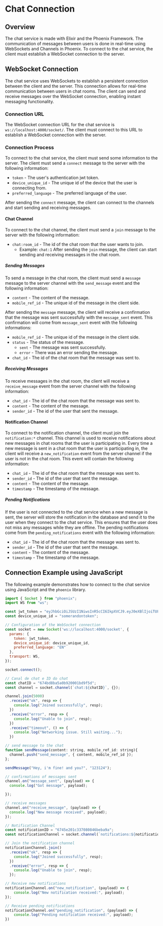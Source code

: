 # Chat Connection

## Overview
The chat service is made with Elixir and the Phoenix Framework. The communication of messages between users is done in real-time using WebSockets and Channels in Phoenix. To connect to the chat service, the client must establish a WebSocket connection to the server.

## WebSocket Connection
The chat service uses WebSockets to establish a persistent connection between the client and the server. This connection allows for real-time communication between users in chat rooms. The client can send and receive messages over the WebSocket connection, enabling instant messaging functionality.

### Connection URL
The WebSocket connection URL for the chat service is `ws://localhost:4000/socket/`. The client must connect to this URL to establish a WebSocket connection with the server.

### Connection Process
To connect to the chat service, the client must send some information to the server. The client must send a `connect` message to the server with the following information:
- `token` - The user's authentication jwt token.
- `device_unique_id` - The unique id of the device that the user is connecting from.
- `preferred_language` - The preferred language of the user.

After sending the `connect` message, the client can connect to the channels and start sending and receiving messages.
#### Chat Channel
To connect to the chat channel, the client must send a `join` message to the server with the following information:
- `chat:room_id` - The id of the chat room that the user wants to join.
    - Example: `chat:1`
After sending the `join` message, the client can start sending and receiving messages in the chat room.
##### Sending Messages
To send a message in the chat room, the client must send a `message` message to the server channel with the `send_message` event and the following information:
- `content` - The content of the message.
- `mobile_ref_id` - The unique id of the message in the client side.

After sending the `message` message, the client will receive a confirmation that the message was sent successfully with the `message_sent` event. This confirmation will come from `message_sent` event with the following informations:
- `mobile_ref_id` - The unique id of the message in the client side.
- `status` - The status of the message.
    - `sent` - The message was sent successfully.
    - `error` - There was an error sending the message.
- `chat_id` - The id of the chat room that the message was sent to.

##### Receiving Messages
To receive messages in the chat room, the client will receive a `receive_message` event from the server channel with the following information:
- `chat_id` - The id of the chat room that the message was sent to.
- `content` - The content of the message.
- `sender_id` - The id of the user that sent the message.

#### Notification Channel
To connect to the notification channel, the client must join the `notification:*` channel. This channel is used to receive notifications about new messages in chat rooms that the user is participating in.
Every time a new message is sent in a chat room that the user is participating in, the client will receive a `new_notification` event from the server channel if the user is not in the chat room. This event will contain the following information:
- `chat_id` - The id of the chat room that the message was sent to.
- `sender_id` - The id of the user that sent the message.
- `content` - The content of the message.
- `timestamp` - The timestamp of the message.

##### Pending Notifications
If the user is not connected to the chat service when a new message is sent, the server will store the notification in the database and send it to the user when they connect to the chat service. This ensures that the user does not miss any messages while they are offline.
The pending notifications come from the `pending_notifications` event with the following information:
- `chat_id` - The id of the chat room that the message was sent to.
- `sender_id` - The id of the user that sent the message.
- `content` - The content of the message.
- `timestamp` - The timestamp of the message.

## Connection Example using JavaScript
The following example demonstrates how to connect to the chat service using JavaScript and the `phoenix` library.

```javascript
import { Socket } from "phoenix";
import WS from "ws";

const jwt_token = "eyJhbGciOiJSUzI1NiwsInR5cCI6IkpXVCJ9.eyJ0eXBlIjoiTUFJTiIsdmlhdCI6MTcfMzAyMzc3OCwiZXhwIjoxNzMzNjI4NTc4LCJzdWIiOir2NzRiZDgwNzA1ZWNjMTA5ZmQ0NDZkYTQifQ.ZdIdvJsLdCpd1SCUxXdnswEcTlHhVSUoZ7g4h7HoK8Smv1UAoiRhERnMmCGcEqTFUFCn5M4hMhGd4z-3selRAmtWng8sLDbQNdj4xssXoQT4DdRK5rpYj6ZAKz-DWVhnei1rIL-1gf9bZ36QOLJYQOBtlxxpS7QLiz7M1uFCvc2QcLMoIJjLWzsVhmAmjkj3t9FwSC-CtJmLWZycJzmxGaK0mRGkfZcHwJo8oSciTY36As_-RdDjpYxmmGU63SeDFkrbEr1yGboKc46WmrYaUsAYoeStLUmjwbPmtFpejzSd4z8oqfL73mjfkFSGaSLoPXNg3e6lfCCn8396CLR5Mw"
const device_unique_id = "somerandontoken";

// Configuration of the WebSocket connection
const socket = new Socket('ws://localhost:4000/socket', {
  params: { 
    token: jwt_token,
    device_unique_id: device_unique_id,
    preferred_language: "EN"
  },
  transport: WS,
});

socket.connect();

// Canal de chat e ID do chat
const chatID = "674bd8ba5a0b920001bd9f5d";
const channel = socket.channel(`chat:${chatID}`, {});

channel.join(5000)
  .receive("ok", resp => {
    console.log("Joined successfully", resp);
  })
  .receive("error", resp => {
    console.log("Unable to join", resp);
  })
  .receive("timeout", () => {
    console.log("Networking issue. Still waiting...");
  })

// send message to the chat
function sendMessage(content: string, mobile_ref_id: string){
  channel.push("send_message", { content, mobile_ref_id });
};

sendMessage("Hey, i'm fine! and you?", "123124");

// confirmations of messages sent
channel.on("message_sent", (payload) => {
  console.log("Got message", payload);

});

// receive messages
channel.on("receive_message", (payload) => {
  console.log("New message received", payload);
});

// Notification Channel
const notificationID = "6745e201c337080846beba9a";
const notificationChannel = socket.channel(`notifications:${notificationID}`, {});

// Join the notification channel
notificationChannel.join()
  .receive("ok", resp => {
    console.log("Joined successfully", resp);
  })
  .receive("error", resp => {
    console.log("Unable to join", resp);
  });

// Receive new notifications
notificationChannel.on("new_notification", (payload) => {
    console.log("New notification received:", payload);
});

// Receive pending notifications
notificationChannel.on("pending_notification", (payload) => {
    console.log("Pending notification received:", payload);
})
```